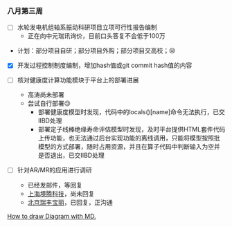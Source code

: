 ### 八月第三周

- [ ] 水轮发电机组轴系振动科研项目立项可行性报告编制
  + 正在向中元瑞讯询价，目前口头答复不会低于100万
+ 计划：部分项目自研；部分项目外购；部分项目交高校；:cry:
  
- [x] 开发过程控制制度编制，增加hash值或git commit hash值的内容

- [ ] 核对健康度计算功能模块于平台上的部署进展

  + 高涛尚未部署
  + 尝试自行部署:cry:
    + 部署健康度模型时发现，代码中的locals()[name]命令无法执行，已交IIBD处理
    + 部署定子线棒绝缘寿命评估模型时发现，及时平台提供HTML套件代码上传功能，也无法通过后台实现功能的离线调用，只能将模型按照批模型的方式部署，随时占用资源，并且在算子代码中判断输入为空并是否退出，已交IIBD处理

- [ ] 针对AR/MR的应用进行调研
  
  + 已经发邮件，等回复
  + [上海境腾科技](https://www.jingtengtech.com)，尚未回复
  + [北京瑞丰宝丽](http://www.ruifbl.com)，已回复，正沟通



[How to draw Diagram with MD.](http://support.typora.io/Draw-Diagrams-With-Markdown/)

